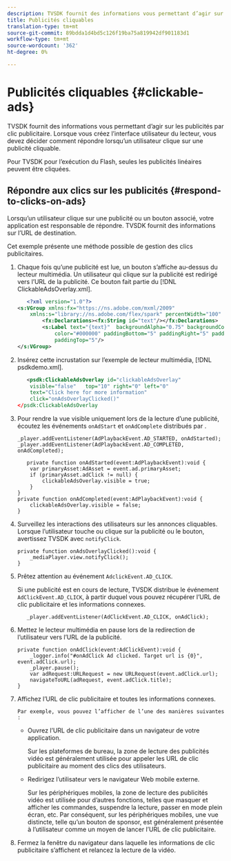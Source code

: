 ```yaml
---
description: TVSDK fournit des informations vous permettant d’agir sur les publicités par clic publicitaire. Lorsque vous créez l’interface utilisateur du lecteur, vous devez décider comment répondre lorsqu’un utilisateur clique sur une publicité cliquable.
title: Publicités cliquables
translation-type: tm+mt
source-git-commit: 89bdda1d4bd5c126f19ba75a819942df901183d1
workflow-type: tm+mt
source-wordcount: '362'
ht-degree: 0%

---
```



# Publicités cliquables {#clickable-ads}

TVSDK fournit des informations vous permettant d’agir sur les publicités par clic publicitaire. Lorsque vous créez l’interface utilisateur du lecteur, vous devez décider comment répondre lorsqu’un utilisateur clique sur une publicité cliquable.

Pour TVSDK pour l’exécution du Flash, seules les publicités linéaires peuvent être cliquées.

## Répondre aux clics sur les publicités {#respond-to-clicks-on-ads}

Lorsqu’un utilisateur clique sur une publicité ou un bouton associé, votre application est responsable de répondre. TVSDK fournit des informations sur l’URL de destination.

Cet exemple présente une méthode possible de gestion des clics publicitaires.

1. Chaque fois qu’une publicité est lue, un bouton s’affiche au-dessus du lecteur multimédia. Un utilisateur qui clique sur la publicité est redirigé vers l’URL de la publicité. Ce bouton fait partie du [!DNL ClickableAdsOverlay.xml].

   ```xml
      <?xml version="1.0"?> 
   <s:VGroup xmlns:fx="https://ns.adobe.com/mxml/2009"  
       xmlns:s="library://ns.adobe.com/flex/spark" percentWidth="100" horizontalAlign="center">     
           <fx:Declarations><fx:String id="text"/></fx:Declarations> 
           <s:Label text="{text}"  backgroundAlpha="0.75" backgroundColor="#DEDEDE"  
               color="#000000" paddingBottom="5" paddingRight="5" paddingLeft="5"  
               paddingTop="5"/> 
   </s:VGroup>
   ```

1. Insérez cette incrustation sur l’exemple de lecteur multimédia, [!DNL psdkdemo.xml].

   ```xml
      <psdk:ClickableAdsOverlay id="clickableAdsOverlay"  
       visible="false"   top="10" right="0" left="0"  
       text="Click here for more information"   
       click="onAdsOverlayClicked()" 
   </psdk:ClickableAdsOverlay
   ```

1. Pour rendre la vue visible uniquement lors de la lecture d’une publicité, écoutez les événements `onAdStart` et `onAdComplete` distribués par .

   ```
   _player.addEventListener(AdPlaybackEvent.AD_STARTED, onAdStarted); 
   _player.addEventListener(AdPlaybackEvent.AD_COMPLETED, onAdCompleted); 
   ```

   ```
      private function onAdStarted(event:AdPlaybackEvent):void { 
       var primaryAsset:AdAsset = event.ad.primaryAsset; 
       if (primaryAsset.adClick != null) { 
           clickableAdsOverlay.visible = true;  
       } 
   } 
   private function onAdCompleted(event:AdPlaybackEvent):void { 
       clickableAdsOverlay.visible = false; 
   }
   ```

1. Surveillez les interactions des utilisateurs sur les annonces cliquables. Lorsque l’utilisateur touche ou clique sur la publicité ou le bouton, avertissez TVSDK avec `notifyClick`.

   ```
   private function onAdsOverlayClicked():void {     
       _mediaPlayer.view.notifyClick(); 
   }
   ```

1. Prêtez attention au événement `AdclickEvent.AD_CLICK`.

   Si une publicité est en cours de lecture, TVSDK distribue le événement `AdClickEvent.AD_CLICK`, à partir duquel vous pouvez récupérer l’URL de clic publicitaire et les informations connexes.

   ```
      _player.addEventListener(AdClickEvent.AD_CLICK, onAdClick);
   ```

1. Mettez le lecteur multimédia en pause lors de la redirection de l’utilisateur vers l’URL de la publicité.

   ```
   private function onAdClick(event:AdClickEvent):void { 
       _logger.info("#onAdClick Ad clicked. Target url is {0}", event.adClick.url);  
       _player.pause(); 
       var adRequest:URLRequest = new URLRequest(event.adClick.url); 
       navigateToURL(adRequest, event.adClick.title); 
   }
   ```

1. Affichez l’URL de clic publicitaire et toutes les informations connexes.

       Par exemple, vous pouvez l’afficher de l’une des manières suivantes :
   
   * Ouvrez l’URL de clic publicitaire dans un navigateur de votre application.

      Sur les plateformes de bureau, la zone de lecture des publicités vidéo est généralement utilisée pour appeler les URL de clic publicitaire au moment des clics des utilisateurs.
   * Redirigez l’utilisateur vers le navigateur Web mobile externe.

      Sur les périphériques mobiles, la zone de lecture des publicités vidéo est utilisée pour d’autres fonctions, telles que masquer et afficher les commandes, suspendre la lecture, passer en mode plein écran, etc. Par conséquent, sur les périphériques mobiles, une vue distincte, telle qu’un bouton de sponsor, est généralement présentée à l’utilisateur comme un moyen de lancer l’URL de clic publicitaire.

1. Fermez la fenêtre du navigateur dans laquelle les informations de clic publicitaire s’affichent et relancez la lecture de la vidéo.

